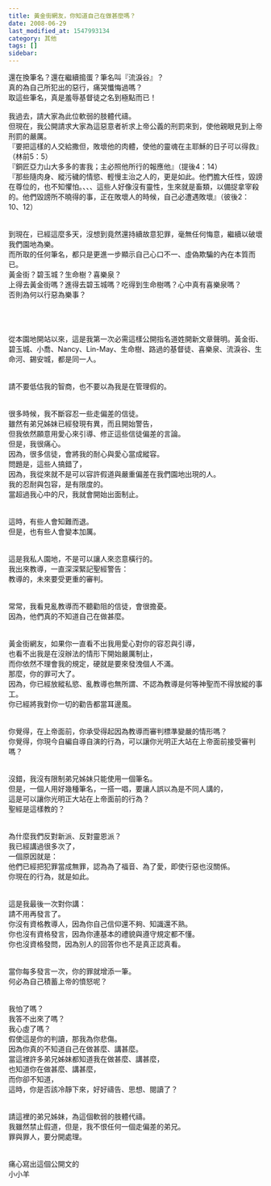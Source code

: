 ```yaml
---
title: 黃金街網友，你知道自己在做甚麼嗎？
date: 2008-06-29
last_modified_at: 1547993134
category: 其他
tags: []
sidebar: 
---
```


<p>還在換筆名？還在繼續搗蛋？筆名叫『流淚谷』？<br/>真的為自己所犯出的惡行，痛哭懺悔過嗎？<br/>取這些筆名，真是羞辱基督徒之名到極點而已！<br/><br/>我過去，請大家為此位軟弱的肢體代禱。<br/>但現在，我公開請求大家為這惡意者祈求上帝公義的刑罰來到，使他親眼見到上帝刑罰的嚴厲。<br/>『要把這樣的人交給撒但，敗壞他的肉體，使他的靈魂在主耶穌的日子可以得救』（林前5：5）<br/>『銅匠亞力山大多多的害我；主必照他所行的報應他』（提後4：14）<br/>『那些隨肉身、縱污穢的情慾、輕慢主治之人的，更是如此。他們膽大任性，毀謗在尊位的，也不知懼怕。、、、這些人好像沒有靈性，生來就是畜類，以備捉拿宰殺的。他們毀謗所不曉得的事，正在敗壞人的時候，自己必遭遇敗壞』（彼後2：10、12）<br/><br/><br/>到現在，已經這麼多天，沒想到竟然還持續故意犯罪，毫無任何悔意，繼續以破壞我們園地為樂。<br/>而所取的任何筆名，都只是更進一步顯示自己心口不一、虛偽欺騙的內在本質而已。<br/>黃金街？碧玉城？生命樹？喜樂泉？<br/>上得去黃金街嗎？進得去碧玉城嗎？吃得到生命樹嗎？心中真有喜樂泉嗎？<br/>否則為何以行惡為樂事？<br/><br/><br/><br/><br/><!--more-->從本園地開站以來，這是我第一次必需這樣公開指名道姓開新文章聲明。黃金街、碧玉城、小喬、Nancy、Lin-May、生命樹、路過的基督徒、喜樂泉、流淚谷、生命河、錫安城，都是同一人。<br/><br/><br/>請不要低估我的智商，也不要以為我是在管理假的。<br/><br/><br/>很多時候，我不斷容忍一些走偏差的信徒。<br/>雖然有弟兄姊妹已經發現有異，而且開始警告，<br/>但我依然願意用愛心來引導、修正這些信徒偏差的言論。<br/>但是，我很痛心。<br/>因為，很多信徒，會將我的耐心與愛心當成縱容。<br/>問題是，這些人搞錯了，<br/>因為，我從來就不是可以容許假道與嚴重偏差在我們園地出現的人。<br/>我的忍耐與包容，是有限度的。<br/>當超過我心中的尺，我就會開始出面制止。<br/><br/><br/>這時，有些人會知難而退。<br/>但是，也有些人會變本加厲。<br/><br/><br/>這是我私人園地，不是可以讓人來恣意橫行的。<br/>我出來教導，一直深深緊記聖經警告：<br/>教導的，未來要受更重的審判。<br/><br/><br/>常常，我看見亂教導而不聽勸阻的信徒，會很擔憂。<br/>因為，他們真的不知道自己在做甚麼。<br/><br/><br/>黃金街網友，如果你一直看不出我用愛心對你的容忍與引導，<br/>也看不出我是在沒辦法的情形下開始嚴厲制止，<br/>而你依然不理會我的規定，硬就是要來發洩個人不滿。<br/>那麼，你的罪可大了。<br/>因為，你已經放縱私慾、亂教導也無所謂、不認為教導是何等神聖而不得放縱的事工。<br/>你已經將我對你一切的勸告都當耳邊風。<br/><br/><br/>你覺得，在上帝面前，你承受得起因為教導而審判標準變嚴的情形嗎？<br/>你覺得，你現今自編自導自演的行為，可以讓你光明正大站在上帝面前接受審判嗎？<br/><br/><br/>沒錯，我沒有限制弟兄姊妹只能使用一個筆名。<br/>但是，一個人用好幾種筆名，一搭一唱，要讓人誤以為是不同人講的，<br/>這是可以讓你光明正大站在上帝面前的行為？<br/>聖經是這樣教的？<br/><br/><br/>為什麼我們反對新派、反對靈恩派？<br/>我已經講過很多次了，<br/>一個原因就是：<br/>他們已經把犯罪當成無罪，認為為了福音、為了愛，即使行惡也沒關係。<br/>你現在的行為，就是如此。<br/><br/><br/>這是我最後一次對你講：<br/>請不用再發言了。<br/>你沒有資格教導人，因為你自己信仰還不夠、知識還不熟。<br/>你也沒有資格發言，因為你連基本的禮貌與遵守規定都不懂。<br/>你也沒資格發問，因為別人的回答你也不是真正認真看。<br/><br/><br/>當你每多發言一次，你的罪就增添一筆。<br/>何必為自己積蓄上帝的憤怒呢？<br/><br/><br/>我怕了嗎？<br/>我答不出來了嗎？<br/>我心虛了嗎？<br/>假使這是你的判讀，那我為你悲傷。<br/>因為你真的不知道自己在做甚麼、講甚麼。<br/>當這裡許多弟兄姊妹都知道我在做甚麼、講甚麼，<br/>也知道你在做甚麼、講甚麼，<br/>而你卻不知道，<br/>這時，你是否該冷靜下來，好好禱告、思想、閱讀了？<br/><br/><br/>請這裡的弟兄姊妹，為這個軟弱的肢體代禱。<br/>我雖然禁止假道，但是，我不恨任何一個走偏差的弟兄。<br/>罪與罪人，要分開處理。<br/><br/><br/>痛心寫出這個公開文的<br/>小小羊</p>